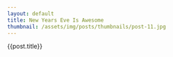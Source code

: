 ```yaml
---
layout: default
title: New Years Eve Is Awesome
thumbnail: /assets/img/posts/thumbnails/post-11.jpg
---
```


{{post.title}}
